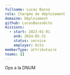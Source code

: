 ```yaml
---
fullname: Lucas Basso
role: Chargée de déploiement
domaine: Déploiement
github: LucasBassoOcto
missions:
  - start: 2023-01-01
    end: 2024-05-31
    status: service
    employer: Octo
memberType: attributaire
teams: []
---
```

Ops a la DNUM